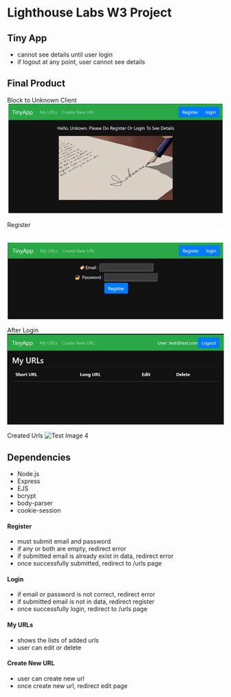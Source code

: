 # Lighthouse Labs W3 Project
## Tiny App
- cannot see details until user login
- if logout at any point, user cannot see details

## Final Product
Block to Unknown Client
![Test Image 1](docs/unknown.jpg)

Register
![Test Image 2](docs/register.jpg)

After Login
![Test Image 3](docs/main.jpg)

Created Urls
![Test Image 4](docs/created_url.jpg)


## Dependencies
- Node.js
- Express
- EJS
- bcrypt
- body-parser
- cookie-session

#### Register
- must submit email and password
- if any or both are empty, redirect error
- if submitted email is already exist in data, redirect error
- once successfully submitted, redirect to /urls page

#### Login
- if email or password is not correct, redirect error
- if submitted email is not in data, redirect register
- once successfully login, redirect to /urls page

#### My URLs
- shows the lists of added urls
- user can edit or delete

#### Create New URL
- user can create new url
- once create new url, redirect edit page

